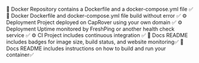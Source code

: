 🐳 Docker	Repository contains a Dockerfile and a docker-compose.yml file	✅
🐳 Docker	Dockerfile and docker-compose.yml file build without error	✅
⚙️ Deployment	Project deployed on CapRover using your own domain	✅
⚙️ Deployment	Uptime monitored by FreshPing or another health check service	✅
⚙️ CI	Project includes continuous integration	✅
📝 Docs	README includes badges for image size, build status, and website monitoring✅
📝 Docs	README includes instructions on how to build and run your container✅
